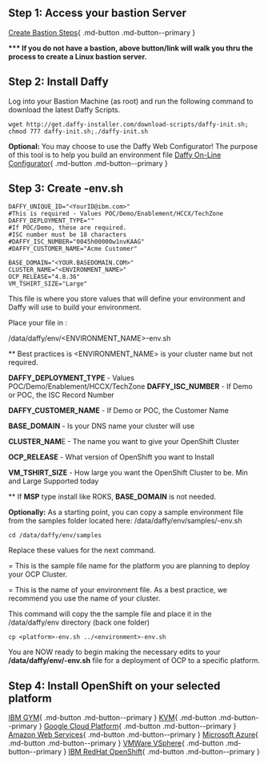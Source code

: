 ## Step 1: Access your bastion Server
[Create Bastion Steps](../Supporting-Software/Create-Your-Own-Bastion.md){ .md-button .md-button--primary }

  <b>*** If  you do not have a bastion, above button/link will walk you thru the process to create a Linux bastion server.</b>

## Step 2: Install Daffy

Log into your Bastion Machine (as root) and run the following command to download the latest Daffy Scripts.

```
wget http://get.daffy-installer.com/download-scripts/daffy-init.sh; chmod 777 daffy-init.sh;./daffy-init.sh

```
**Optional:** You may choose to use the Daffy Web Configurator! The purpose of this tool is to help you build an environment file
[Daffy On-Line Configurator](http://config.daffy-installer.com:1887/start){ .md-button .md-button--primary }
## Step 3: Create <environment-name>-env.sh

```
DAFFY_UNIQUE_ID="<YourID@ibm.com>"
#This is required - Values POC/Demo/Enablement/HCCX/TechZone
DAFFY_DEPLOYMENT_TYPE=""
#If POC/Demo, these are required.
#ISC number must be 18 characters
#DAFFY_ISC_NUMBER="0045h00000w1nvKAAG"
#DAFFY_CUSTOMER_NAME="Acme Customer"

BASE_DOMAIN="<YOUR.BASEDOMAIN.COM>"
CLUSTER_NAME="<ENVIRONMENT_NAME>"
OCP_RELEASE="4.8.36"
VM_TSHIRT_SIZE="Large"
```

This file is where you store values that will define your environment and Daffy will use to build your environment.

Place your file in :

/data/daffy/env/<ENVIRONMENT_NAME>-env.sh



** Best practices is <ENVIRONMENT_NAME> is your cluster name but not required.



**DAFFY_DEPLOYMENT_TYPE** - Values POC/Demo/Enablement/HCCX/TechZone
**DAFFY_ISC_NUMBER** - If Demo or POC, the ISC Record Number

**DAFFY_CUSTOMER_NAME** - If Demo or POC, the Customer Name

**BASE_DOMAIN** - Is your DNS name your cluster will use

**CLUSTER_NAM**E - The name you want to give your OpenShift Cluster

**OCP_RELEASE** - What version of OpenShift you want to Install

**VM_TSHIRT_SIZE** - How large you want the OpenShift Cluster to be. Min and Large Supported today

** If **MSP** type install like ROKS, **BASE_DOMAIN** is not needed.

**Optionally:** As a starting point, you can copy a sample environment file from the samples folder located here:  /data/daffy/env/samples/<platform>-env.sh
```
cd /data/daffy/env/samples
```

Replace these values for the next command.

**<platform>** = This is the sample file name for the platform you are planning to deploy your OCP Cluster.

**<environment>** = This is the name of your environment file. As a best practice, we recommend you use the name of your cluster.

This command will copy the the sample file and place it in the /data/daffy/env directory (back one folder)

```
cp <platform>-env.sh ../<environment>-env.sh

```

You are NOW ready to begin making the necessary edits to your **/data/daffy/env/<environment>-env.sh** file for a deployment of OCP to a specific platform.

## Step 4: Install OpenShift on your selected platform

[IBM GYM](../Deploying-OCP/IBM-gym.md){ .md-button .md-button--primary }
[KVM](../Deploying-OCP/kvm.md){ .md-button .md-button--primary }
[Google Cloud Platform](../Deploying-OCP/GCP.md){ .md-button .md-button--primary }
[Amazon Web Services](../Deploying-OCP/AWS.md){ .md-button .md-button--primary }
[Microsoft Azure](../Deploying-OCP/Azure.md){ .md-button .md-button--primary }
[VMWare VSphere](../Deploying-OCP/VSphere.md){ .md-button .md-button--primary }
[IBM RedHat OpenShift](../Deploying-OCP/ROKS.md){ .md-button .md-button--primary }
